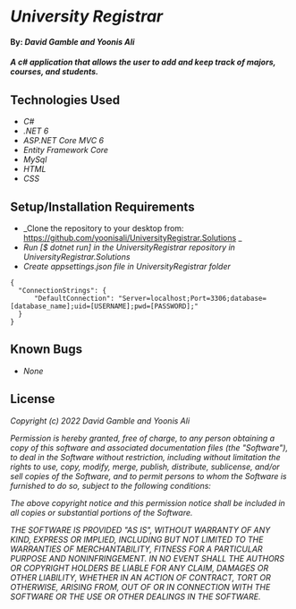 # _University Registrar_

#### By: _**David Gamble and Yoonis Ali**_

#### _A c# application that allows the user to add and keep track of majors, courses, and students._

## Technologies Used

* _C#_
* _.NET 6_
* _ASP.NET Core MVC 6_
* _Entity Framework Core_
* _MySql_
* _HTML_
* _CSS_


## Setup/Installation Requirements

* _Clone the repository to your desktop from: https://github.com/yoonisali/UniversityRegistrar.Solutions _
* _Run [$ dotnet run] in the UniversityRegistrar repository in UniversityRegistrar.Solutions_
* _Create appsettings.json file in UniversityRegistrar folder_
```
{
  "ConnectionStrings": {
      "DefaultConnection": "Server=localhost;Port=3306;database=[database_name];uid=[USERNAME];pwd=[PASSWORD];"
  }
}
```

## Known Bugs

* _None_


## License

_Copyright (c) 2022 David Gamble and Yoonis Ali_

_Permission is hereby granted, free of charge, to any person obtaining a copy of this software and associated documentation files (the "Software"), to deal in the Software without restriction, including without limitation the rights to use, copy, modify, merge, publish, distribute, sublicense, and/or sell copies of the Software, and to permit persons to whom the Software is furnished to do so, subject to the following conditions:_

_The above copyright notice and this permission notice shall be included in all copies or substantial portions of the Software._

_THE SOFTWARE IS PROVIDED "AS IS", WITHOUT WARRANTY OF ANY KIND, EXPRESS OR IMPLIED, INCLUDING BUT NOT LIMITED TO THE WARRANTIES OF MERCHANTABILITY, FITNESS FOR A PARTICULAR PURPOSE AND NONINFRINGEMENT. IN NO EVENT SHALL THE AUTHORS OR COPYRIGHT HOLDERS BE LIABLE FOR ANY CLAIM, DAMAGES OR OTHER LIABILITY, WHETHER IN AN ACTION OF CONTRACT, TORT OR OTHERWISE, ARISING FROM, OUT OF OR IN CONNECTION WITH THE SOFTWARE OR THE USE OR OTHER DEALINGS IN THE SOFTWARE._

